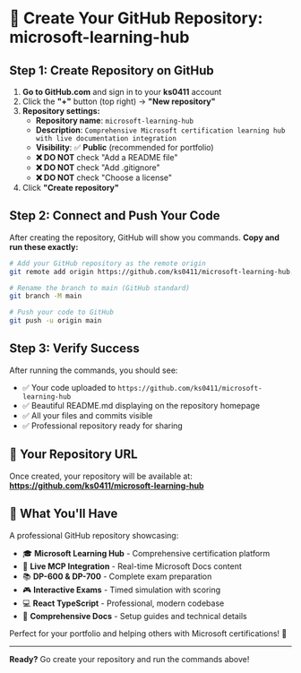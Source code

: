 # 🚀 Create Your GitHub Repository: microsoft-learning-hub

## Step 1: Create Repository on GitHub

1. **Go to GitHub.com** and sign in to your **ks0411** account
2. Click the **"+"** button (top right) → **"New repository"**
3. **Repository settings:**
   - **Repository name**: `microsoft-learning-hub`
   - **Description**: `Comprehensive Microsoft certification learning hub with live documentation integration`
   - **Visibility**: ✅ **Public** (recommended for portfolio)
   - **❌ DO NOT** check "Add a README file"
   - **❌ DO NOT** check "Add .gitignore" 
   - **❌ DO NOT** check "Choose a license"
4. Click **"Create repository"**

## Step 2: Connect and Push Your Code

After creating the repository, GitHub will show you commands. **Copy and run these exactly:**

```bash
# Add your GitHub repository as the remote origin
git remote add origin https://github.com/ks0411/microsoft-learning-hub.git

# Rename the branch to main (GitHub standard)
git branch -M main

# Push your code to GitHub
git push -u origin main
```

## Step 3: Verify Success

After running the commands, you should see:
- ✅ Your code uploaded to `https://github.com/ks0411/microsoft-learning-hub`
- ✅ Beautiful README.md displaying on the repository homepage
- ✅ All your files and commits visible
- ✅ Professional repository ready for sharing

## 🎯 Your Repository URL

Once created, your repository will be available at:
**https://github.com/ks0411/microsoft-learning-hub**

## 🎉 What You'll Have

A professional GitHub repository showcasing:
- 🎓 **Microsoft Learning Hub** - Comprehensive certification platform
- 🔗 **Live MCP Integration** - Real-time Microsoft Docs content
- 📚 **DP-600 & DP-700** - Complete exam preparation
- 🎮 **Interactive Exams** - Timed simulation with scoring
- 💻 **React TypeScript** - Professional, modern codebase
- 📖 **Comprehensive Docs** - Setup guides and technical details

Perfect for your portfolio and helping others with Microsoft certifications! 🚀

---

**Ready?** Go create your repository and run the commands above!
